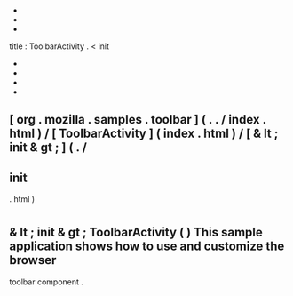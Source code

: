 -
-
-
title
:
ToolbarActivity
.
<
init
>
-
-
-
-
[
org
.
mozilla
.
samples
.
toolbar
]
(
.
.
/
index
.
html
)
/
[
ToolbarActivity
]
(
index
.
html
)
/
[
&
lt
;
init
&
gt
;
]
(
.
/
-
init
-
.
html
)
#
&
lt
;
init
&
gt
;
ToolbarActivity
(
)
This
sample
application
shows
how
to
use
and
customize
the
browser
-
toolbar
component
.

